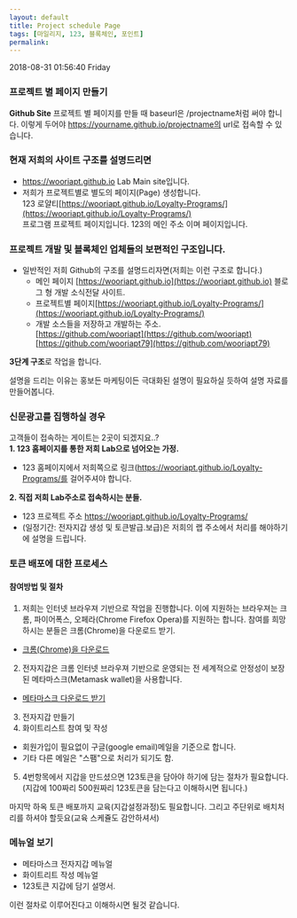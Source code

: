 ```yaml
---
layout: default
title: Project schedule Page
tags: [마일리지, 123, 블록체인, 포인트] 
permalink: 
---
```


2018-08-31 01:56:40 Friday

### 프로젝트 별 페이지 만들기

**Github Site**
프로젝트 별 페이지를 만들 때 baseurl은 /projectname처럼 써야 합니다. 
이렇게 두어야 https://yourname.github.io/projectname의 url로 접속할 수 있습니다.

### 현재 저희의 사이트 구조를 설명드리면

- https://wooriapt.github.io  Lab Main site입니다.
- 저희가 프로젝트별로 별도의 페이지(Page) 생성합니다.  
  123 로얄티[https://wooriapt.github.io/Loyalty-Programs/](https://wooriapt.github.io/Loyalty-Programs/)  
  프로그램 프로젝트 페이지입니다. 123의 메인 주소 이며 페이지입니다.

### 프로젝트 개발 및 블록체인 업체들의 보편적인 구조입니다.  
- 일반적인 저희 Github의 구조를 설명드리자면(저희는 이런 구조로 합니다.)
   - 메인 페이지 [https://wooriapt.github.io](https://wooriapt.github.io) 블로그 형 개발 소식전달 사이트.  
   - 프로젝트별 페이지[https://wooriapt.github.io/Loyalty-Programs/](https://wooriapt.github.io/Loyalty-Programs/)    
   - 개발 소스들을 저장하고 개발하는 주소.  
    [https://github.com/wooriapt](https://github.com/wooriapt)    
    [https://github.com/wooriapt79](https://github.com/wooriapt79)  

**3단계 구조**로 작업을 합니다.



설명을 드리는 이유는 홍보든 마케팅이든 극대화된 설명이 필요하실 듯하여
설명 자료를 만들어봅니다.

### 신문광고를 집행하실 경우
고객들이 접속하는 게이트는 2곳이 되겠지요..?  
**1. 123 홈페이지를 통한 저희 Lab으로 넘어오는 가정.**  
 - 123 홈페이지에서 저희쪽으로 
   링크(https://wooriapt.github.io/Loyalty-Programs/를 걸어주셔야 합니다.

**2. 직접 저희 Lab주소로 접속하시는 분들.**
 - 123 프로젝트 주소  https://wooriapt.github.io/Loyalty-Programs/
 - (일정기간: 전자지갑 생성 및 토큰발급.보급)은 저희의 랩 주소에서 처리를 해야하기에 설명을 드립니다.
 
### 토큰 배포에 대한 프로세스    
#### 참여방법 및 절차  
1. 저희는 인터넷 브라우져 기반으로 작업을 진행합니다. 이에 지원하는 브라우져는 크롬, 파이어폭스, 오페라(Chrome Firefox Opera)를
지원하는 합니다. 참여를 희망하시는 분들은 크롬(Chrome)을 다운로드 받기.
- [크롬(Chrome)을 다운로드](https://www.google.com/intl/ko_ALL/chrome/ "크롬(Chrome)을 다운로드")
2. 전자지갑은 크롬 인터넷 브라우져 기반으로 운영되는 전 세계적으로 안정성이 보장된 메타마스크(Metamask wallet)을 사용합니다.
- [메타마스크 다운로드 받기](https://chrome.google.com/webstore/detail/metamask/nkbihfbeogaeaoehlefnkodbefgpgknn "메타마스크 다운로드 받기") 
3. 전자지갑 만들기
4. 화이트리스트 참여 및 작성
- 회원가입이 필요없이 구글(google email)메일을 기준으로 합니다.  
- 기타 다른 메일은 "스팸"으로 처리가 되기도 함.  
 5. 4번항목에서 지갑을 만드셨으면 123토큰을 담아야 하기에 담는 절차가 필요합니다.  
 (지갑에 100짜리 500원짜리 123토큰을 담는다고 이해하시면 됩니다.) 
 
 마지막  하옥 토큰 배포까지 교육(지갑설정과정)도 필요합니다.
그리고 주단위로 배치처리를 하셔야 할듯요(교육 스케쥴도 감안하셔서)
 
### 메뉴얼 보기  
- 메타마스크 전자지갑 메뉴얼 
- 화이트리트 작성 메뉴얼
- 123토큰 지갑에 담기 설명서.

이런 절차로 이루어진다고 이해하시면 될것 같습니다.
